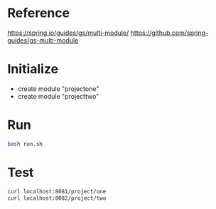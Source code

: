 # Reference
https://spring.io/guides/gs/multi-module/
https://github.com/spring-guides/gs-multi-module

# Initialize
   - create module "projectone"
   - create module "projecttwo"
   
# Run
```bash
bash run.sh
```

# Test
```bash
curl localhost:8081/project/one
curl localhost:8082/project/two
```
